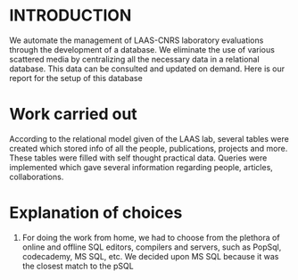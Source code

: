

# INTRODUCTION
We automate the management of LAAS-CNRS laboratory evaluations through the development of a database. We eliminate the use of various scattered media by centralizing all the necessary data in a relational database. This data can be consulted and updated on demand. Here is our report for the setup of this database
 # Work carried out
According to the relational model given of the LAAS lab, several tables were created which stored info of all the people, publications, projects and more.
These tables were filled with self thought practical data.
Queries were implemented which gave several information regarding people, articles, collaborations. 
# Explanation of choices
1.	For doing the work from home, we had to choose from the plethora of online and offline SQL editors, compilers and servers, such as PopSql, codecademy, MS SQL, etc. We decided upon MS SQL because it was the closest match to the pSQL
